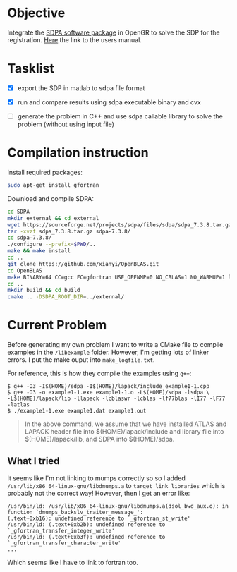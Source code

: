 # Objective
Integrate the [SDPA software package](http://sdpa.sourceforge.net/download.html) in OpenGR to solve the SDP for the registration. [Here](https://sourceforge.net/projects/sdpa/files/sdpa/sdpa.7.1.1.manual.20080618.pdf/download) the link to the users manual.

# Tasklist
- [x] export the SDP in matlab to sdpa file format
- [x] run and compare results using sdpa executable binary and cvx
- [ ] generate the problem in C++ and use sdpa callable library to solve the problem (without using input file)


# Compilation instruction
Install required packages:
```bash
sudo apt-get install gfortran
```

Download and compile SDPA:
```bash
cd SDPA
mkdir external && cd external
wget https://sourceforge.net/projects/sdpa/files/sdpa/sdpa_7.3.8.tar.gz
tar -xvzf sdpa_7.3.8.tar.gz sdpa-7.3.8/
cd sdpa-7.3.8/
./configure --prefix=$PWD/.. 
make && make install
cd ..
git clone https://github.com/xianyi/OpenBLAS.git
cd OpenBLAS
make BINARY=64 CC=gcc FC=gfortran USE_OPENMP=0 NO_CBLAS=1 NO_WARMUP=1 libs netlib
cd ..
mkdir build && cd build
cmake .. -DSDPA_ROOT_DIR=../external/
```

# Current Problem
Before generating my own problem I want to write a CMake file to compile examples in the `/libexample` folder. However, I'm getting lots of linker errors. I put the make ouput into `make_logfile.txt`.

For reference, this is how they compile the examples using `g++`:
```
$ g++ -O3 -I$(HOME)/sdpa -I$(HOME)/lapack/include example1-1.cpp
$ g++ -O3 -o example1-1.exe example1-1.o -L$(HOME)/sdpa -lsdpa \
-L$(HOME)/lapack/lib -llapack -lcblaswr -lcblas -lf77blas -lI77 -lF77 -latlas
$ ./example1-1.exe example1.dat example1.out
```
> In the above command, we assume that we have installed ATLAS and LAPACK header file into
$(HOME)/lapack/include and library file into $(HOME)/lapack/lib, and SDPA into $(HOME)/sdpa.


## What I tried
It seems like I'm not linking to mumps correctly so so I added `/usr/lib/x86_64-linux-gnu/libdmumps.a` to `target_link_libraries` which is probably not the correct way! However, then I get an error like:

```
/usr/bin/ld: /usr/lib/x86_64-linux-gnu/libdmumps.a(dsol_bwd_aux.o): in function `dmumps_backslv_traiter_message_':
(.text+0xb16): undefined reference to `_gfortran_st_write'
/usr/bin/ld: (.text+0xb2b): undefined reference to `_gfortran_transfer_integer_write'
/usr/bin/ld: (.text+0xb3f): undefined reference to `_gfortran_transfer_character_write'
...
```
Which seems like I have to link to fortran too.

